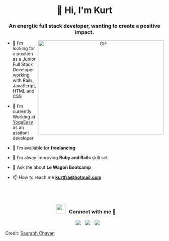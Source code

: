 <div>
<h1 align="center">👋 Hi, I'm Kurt</a></h1>
<h3 align="center">An energtic full stack developer, wanting to create a positive impact.</h3>
</div>


<a target="_blank" align="center">
  <img align="right" top="500" height="300" width="400" alt="GIF" src="https://media.giphy.com/media/SWoSkN6DxTszqIKEqv/giphy.gif">
</a>

- 🔭 I’m looking for a position as a Junior Full Stack Developer working with Rails, JavaScript, HTML and CSS

- 🌱 I’m currently Working at <a href="https://www.yogaeasy.de" target="blank">YogaEasy</a> as an assitant developer

- 🤝 I’m available for **freelancing**

- 🌱 I’m alway improving **Ruby and Rails** skill set

- 💬 Ask me about **Le Wagon Bootcamp**

- 📫 How to reach me **kurtfra@hotmail.com**

<br/>


<br/>
 <div align="center"  class="icons-social" style="margin-left: 10px;">
  <h3> <img src="https://media.giphy.com/media/iY8CRBdQXODJSCERIr/giphy.gif" width="30" height="30" style="margin-right: 10px;">Connect with me 🤝 </h3>
        <a style="margin-left: 10px;"  target="_blank" href="www.linkedin.com/in/kurt-fraser">
			     <img src="https://img.icons8.com/doodle/40/000000/linkedin--v2.png"></a>
        <a style="margin-left: 10px;" target="_blank" href="https://github.com/CaptainKurt91">
		       <img src="https://img.icons8.com/doodle/40/000000/github--v1.png"></a>
        <a style="margin-left: 10px;" target="_blank" href="https://www.instagram.com/captainkurt91/">
			     <img src="https://img.icons8.com/doodle/40/000000/instagram-new--v2.png"></a>
</div>

Credit: [Saurabh Chavan](https://github.com/100rabhcsmc)
